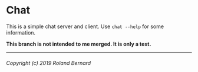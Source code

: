 Chat
======

This is a simple chat server and client. Use `chat --help` for some information.

__This branch is not intended to me merged. It is only a test.__

---
###### Copyright (c) 2019 Roland Bernard
